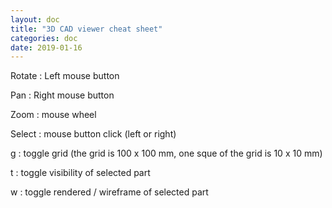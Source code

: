 ```yaml
---
layout: doc
title: "3D CAD viewer cheat sheet"
categories: doc
date: 2019-01-16
---
```


Rotate : Left mouse button

Pan : Right mouse button

Zoom : mouse wheel


Select : mouse button click (left or right)


g : toggle grid (the grid is 100 x 100 mm, one sque of the grid is 10 x 10 mm)

t : toggle visibility of selected part

w : toggle rendered / wireframe of selected part

